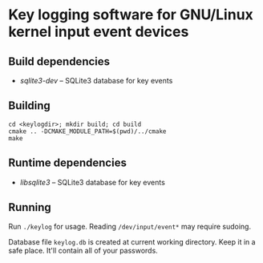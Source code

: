 # Key logging software for GNU/Linux kernel input event devices

## Build dependencies

- *sqlite3-dev* – SQLite3 database for key events

## Building

    cd <keylogdir>; mkdir build; cd build
    cmake .. -DCMAKE_MODULE_PATH=$(pwd)/../cmake
    make

## Runtime dependencies

- *libsqlite3* – SQLite3 database for key events

## Running

Run `./keylog` for usage. Reading `/dev/input/event*` may require
sudoing.

Database file `keylog.db` is created at current working directory.
Keep it in a safe place. It'll contain all of your passwords.
